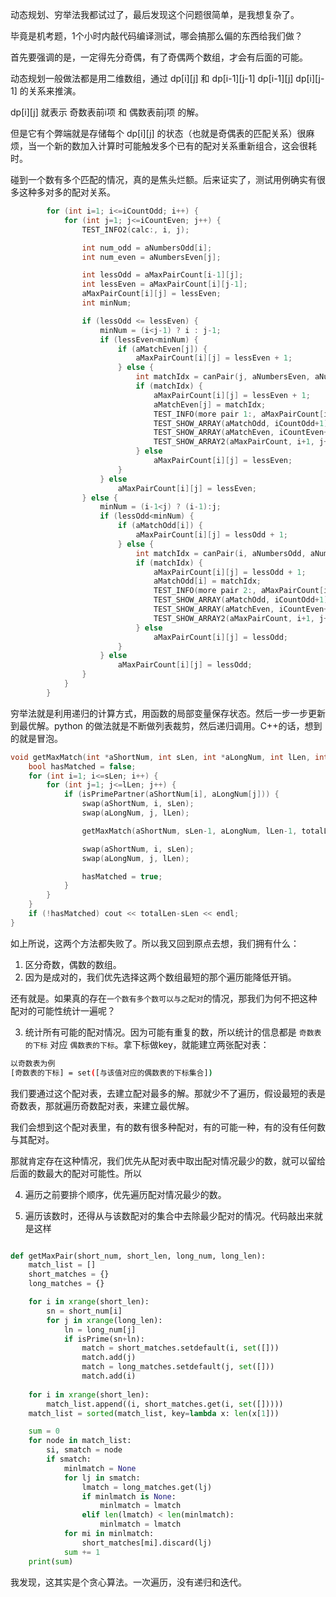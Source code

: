 
动态规划、穷举法我都试过了，最后发现这个问题很简单，是我想复杂了。

毕竟是机考题，1个小时内敲代码编译测试，哪会搞那么偏的东西给我们做？

首先要强调的是，一定得先分奇偶，有了奇偶两个数组，才会有后面的可能。

动态规划一般做法都是用二维数组，通过 dp[i][j] 和 dp[i-1][j-1] dp[i-1][j] dp[i][j-1] 的关系来推演。

dp[i][j] 就表示 奇数表前i项 和 偶数表前j项 的解。

但是它有个弊端就是存储每个 dp[i][j] 的状态（也就是奇偶表的匹配关系）很麻烦，当一个新的数加入计算时可能触发多个已有的配对关系重新组合，这会很耗时。

碰到一个数有多个匹配的情况，真的是焦头烂额。后来证实了，测试用例确实有很多这种多对多的配对关系。

```c++
        for (int i=1; i<=iCountOdd; i++) {
            for (int j=1; j<=iCountEven; j++) {
                TEST_INFO2(calc:, i, j);

                int num_odd = aNumbersOdd[i];
                int num_even = aNumbersEven[j];

                int lessOdd = aMaxPairCount[i-1][j];
                int lessEven = aMaxPairCount[i][j-1];
                aMaxPairCount[i][j] = lessEven;
                int minNum;

                if (lessOdd <= lessEven) {
                    minNum = (i<j-1) ? i : j-1;
                    if (lessEven<minNum) {
                        if (aMatchEven[j]) {
                            aMaxPairCount[i][j] = lessEven + 1;
                        } else {
                            int matchIdx = canPair(j, aNumbersEven, aNumbersOdd, i, aMatchOdd);
                            if (matchIdx) {
                                aMaxPairCount[i][j] = lessEven + 1;
                                aMatchEven[j] = matchIdx;
                                TEST_INFO(more pair 1:, aMaxPairCount[i][j]);
                                TEST_SHOW_ARRAY(aMatchOdd, iCountOdd+1);
                                TEST_SHOW_ARRAY(aMatchEven, iCountEven+1);
                                TEST_SHOW_ARRAY2(aMaxPairCount, i+1, j+1);
                            } else
                                aMaxPairCount[i][j] = lessEven;
                        }
                    } else 
                        aMaxPairCount[i][j] = lessEven;
                } else {
                    minNum = (i-1<j) ? (i-1):j;
                    if (lessOdd<minNum) {
                        if (aMatchOdd[i]) {
                            aMaxPairCount[i][j] = lessOdd + 1;
                        } else {
                            int matchIdx = canPair(i, aNumbersOdd, aNumbersEven, j, aMatchEven);
                            if (matchIdx) {
                                aMaxPairCount[i][j] = lessOdd + 1;
                                aMatchOdd[i] = matchIdx;
                                TEST_INFO(more pair 2:, aMaxPairCount[i][j]);
                                TEST_SHOW_ARRAY(aMatchOdd, iCountOdd+1);
                                TEST_SHOW_ARRAY(aMatchEven, iCountEven+1);
                                TEST_SHOW_ARRAY2(aMaxPairCount, i+1, j+1);
                            } else
                                aMaxPairCount[i][j] = lessOdd;
                        }
                    } else
                        aMaxPairCount[i][j] = lessOdd;
                }
            }
        }
```

穷举法就是利用递归的计算方式，用函数的局部变量保存状态。然后一步一步更新到最优解。python 的做法就是不断做列表裁剪，然后递归调用。C++的话，想到的就是冒泡。

```c++
void getMaxMatch(int *aShortNum, int sLen, int *aLongNum, int lLen, int totalLen) {
    bool hasMatched = false;
    for (int i=1; i<=sLen; i++) {
        for (int j=1; j<=lLen; j++) {
            if (isPrimePartner(aShortNum[i], aLongNum[j])) {
                swap(aShortNum, i, sLen);
                swap(aLongNum, j, lLen);

                getMaxMatch(aShortNum, sLen-1, aLongNum, lLen-1, totalLen);

                swap(aShortNum, i, sLen);
                swap(aLongNum, j, lLen);

                hasMatched = true;
            }
        }
    }
    if (!hasMatched) cout << totalLen-sLen << endl;
}
```

如上所说，这两个方法都失败了。所以我又回到原点去想，我们拥有什么：

1. 区分奇数，偶数的数组。
2. 因为是成对的，我们优先选择这两个数组最短的那个遍历能降低开销。

还有就是。如果真的存在`一个数有多个数可以与之配对`的情况，那我们为何不把这种配对的可能性统计一遍呢？

3. 统计所有可能的配对情况。因为可能有重复的数，所以统计的信息都是 `奇数表的下标` 对应 `偶数表的下标`。拿下标做key，就能建立两张配对表：

```bash
以奇数表为例
[奇数表的下标] = set([与该值对应的偶数表的下标集合])
```

我们要通过这个配对表，去建立配对最多的解。那就少不了遍历，假设最短的表是奇数表，那就遍历奇数配对表，来建立最优解。

我们会想到这个配对表里，有的数有很多种配对，有的可能一种，有的没有任何数与其配对。

那就肯定存在这种情况，我们优先从配对表中取出配对情况最少的数，就可以留给后面的数最大的配对可能性。所以

4. 遍历之前要排个顺序，优先遍历配对情况最少的数。

5. 遍历该数时，还得从与该数配对的集合中去除最少配对的情况。代码敲出来就是这样

```python

def getMaxPair(short_num, short_len, long_num, long_len):
    match_list = []
    short_matches = {}
    long_matches = {}

    for i in xrange(short_len):
        sn = short_num[i]
        for j in xrange(long_len):
            ln = long_num[j]
            if isPrime(sn+ln):
                match = short_matches.setdefault(i, set([]))
                match.add(j)
                match = long_matches.setdefault(j, set([]))
                match.add(i)
    
    for i in xrange(short_len):
        match_list.append((i, short_matches.get(i, set([]))))
    match_list = sorted(match_list, key=lambda x: len(x[1]))

    sum = 0
    for node in match_list:
        si, smatch = node
        if smatch:
            minlmatch = None
            for lj in smatch:
                lmatch = long_matches.get(lj)
                if minlmatch is None:
                    minlmatch = lmatch
                elif len(lmatch) < len(minlmatch):
                    minlmatch = lmatch
            for mi in minlmatch:
                short_matches[mi].discard(lj)
            sum += 1
    print(sum)
```

我发现，这其实是个贪心算法。一次遍历，没有递归和迭代。